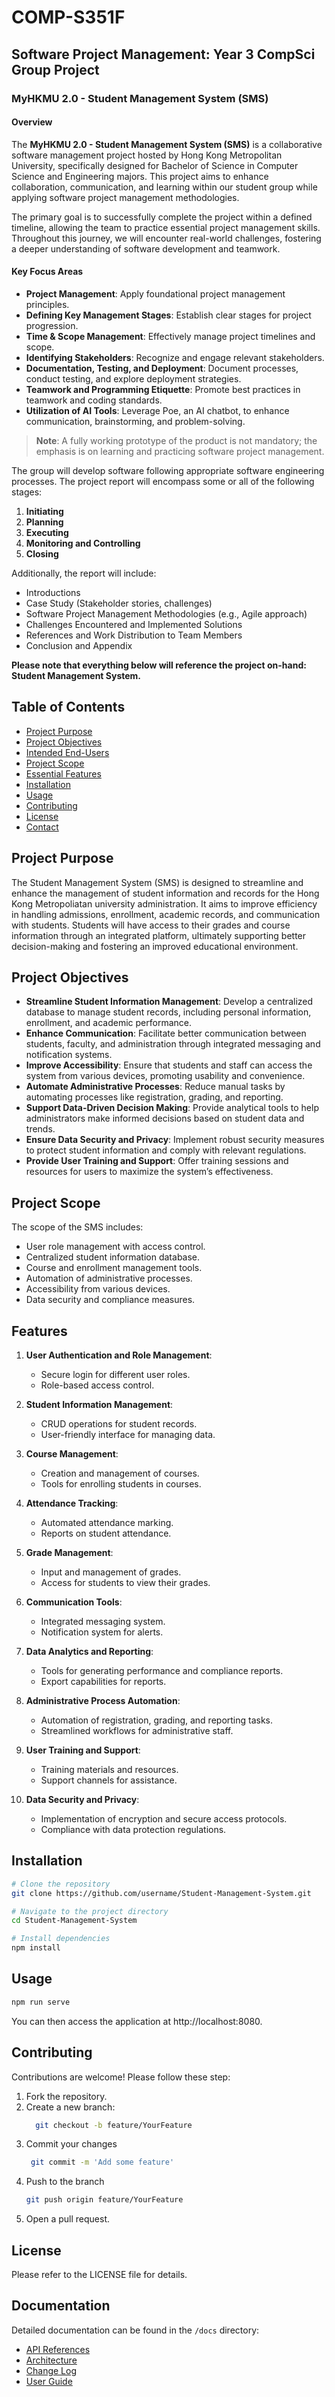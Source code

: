 # COMP-S351F

## Software Project Management: Year 3 CompSci Group Project

### MyHKMU 2.0 - Student Management System (SMS)

#### Overview

The **MyHKMU 2.0 - Student Management System (SMS)** is a collaborative software management project hosted by Hong Kong Metropolitan University, specifically designed for Bachelor of Science in Computer Science and Engineering majors. This project aims to enhance collaboration, communication, and learning within our student group while applying software project management methodologies.

The primary goal is to successfully complete the project within a defined timeline, allowing the team to practice essential project management skills. Throughout this journey, we will encounter real-world challenges, fostering a deeper understanding of software development and teamwork.

#### Key Focus Areas

- **Project Management**: Apply foundational project management principles.
- **Defining Key Management Stages**: Establish clear stages for project progression.
- **Time & Scope Management**: Effectively manage project timelines and scope.
- **Identifying Stakeholders**: Recognize and engage relevant stakeholders.
- **Documentation, Testing, and Deployment**: Document processes, conduct testing, and explore deployment strategies.
- **Teamwork and Programming Etiquette**: Promote best practices in teamwork and coding standards.
- **Utilization of AI Tools**: Leverage Poe, an AI chatbot, to enhance communication, brainstorming, and problem-solving.

> **Note**: A fully working prototype of the product is not mandatory; the emphasis is on learning and practicing software project management.

The group will develop software following appropriate software engineering processes. The project report will encompass some or all of the following stages:

1. **Initiating**
2. **Planning**
3. **Executing**
4. **Monitoring and Controlling**
5. **Closing**

Additionally, the report will include:

- Introductions
- Case Study (Stakeholder stories, challenges)
- Software Project Management Methodologies (e.g., Agile approach)
- Challenges Encountered and Implemented Solutions
- References and Work Distribution to Team Members
- Conclusion and Appendix

**Please note that everything below will reference the project on-hand: Student Management System.**

## Table of Contents

- [Project Purpose](#project-purpose)
- [Project Objectives](#project-objectives)
- [Intended End-Users](#intended-end-users)
- [Project Scope](#project-scope)
- [Essential Features](#features)
- [Installation](#installation)
- [Usage](#usage)
- [Contributing](#contributing)
- [License](#license)
- [Contact](#contact)

## Project Purpose

The Student Management System (SMS) is designed to streamline and enhance the management of student information and records for the Hong Kong Metropoliatan
university administration. It aims to improve efficiency in handling admissions, enrollment, academic records, and communication with students. Students will have access to their grades and course information through an integrated platform, ultimately supporting better decision-making and fostering an improved educational environment.

## Project Objectives

- **Streamline Student Information Management**: Develop a centralized database to manage student records, including personal information, enrollment, and academic performance.
- **Enhance Communication**: Facilitate better communication between students, faculty, and administration through integrated messaging and notification systems.
- **Improve Accessibility**: Ensure that students and staff can access the system from various devices, promoting usability and convenience.
- **Automate Administrative Processes**: Reduce manual tasks by automating processes like registration, grading, and reporting.
- **Support Data-Driven Decision Making**: Provide analytical tools to help administrators make informed decisions based on student data and trends.
- **Ensure Data Security and Privacy**: Implement robust security measures to protect student information and comply with relevant regulations.
- **Provide User Training and Support**: Offer training sessions and resources for users to maximize the system’s effectiveness.

## Project Scope

The scope of the SMS includes:

- User role management with access control.
- Centralized student information database.
- Course and enrollment management tools.
- Automation of administrative processes.
- Accessibility from various devices.
- Data security and compliance measures.

## Features

1. **User Authentication and Role Management**:

   - Secure login for different user roles.
   - Role-based access control.

2. **Student Information Management**:

   - CRUD operations for student records.
   - User-friendly interface for managing data.

3. **Course Management**:

   - Creation and management of courses.
   - Tools for enrolling students in courses.

4. **Attendance Tracking**:

   - Automated attendance marking.
   - Reports on student attendance.

5. **Grade Management**:

   - Input and management of grades.
   - Access for students to view their grades.

6. **Communication Tools**:

   - Integrated messaging system.
   - Notification system for alerts.

7. **Data Analytics and Reporting**:

   - Tools for generating performance and compliance reports.
   - Export capabilities for reports.

8. **Administrative Process Automation**:

   - Automation of registration, grading, and reporting tasks.
   - Streamlined workflows for administrative staff.

9. **User Training and Support**:

   - Training materials and resources.
   - Support channels for assistance.

10. **Data Security and Privacy**:
    - Implementation of encryption and secure access protocols.
    - Compliance with data protection regulations.

## Installation

```bash
# Clone the repository
git clone https://github.com/username/Student-Management-System.git

# Navigate to the project directory
cd Student-Management-System

# Install dependencies
npm install
```

## Usage

```bash
npm run serve
```

You can then access the application at http://localhost:8080.

## Contributing

Contributions are welcome! Please follow these step:

1. Fork the repository.
2. Create a new branch:
   ```bash
     git checkout -b feature/YourFeature
   ```
3. Commit your changes
   ```bash
    git commit -m 'Add some feature'
   ```
4. Push to the branch
   ```bash
   git push origin feature/YourFeature
   ```
5. Open a pull request.

## License

Please refer to the LICENSE file for details.

## Documentation

Detailed documentation can be found in the `/docs` directory:

- [API References](/docs/API/endpoint.md)
- [Architecture](/docs/architecture.md)
- [Change Log](/docs/changelog.md)
- [User Guide](/docs/user_guide.md)
